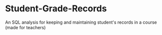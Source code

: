 # Student-Grade-Records
An SQL analysis for keeping and maintaining student's records in a course (made for teachers)

